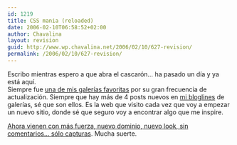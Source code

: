 ```yaml
---
id: 1219
title: CSS mania (reloaded)
date: 2006-02-10T06:58:52+02:00
author: Chavalina
layout: revision
guid: http://www.wp.chavalina.net/2006/02/10/627-revision/
permalink: /2006/02/10/627-revision/
---
```

Escribo mientras espero a que abra el cascar&oacute;n&#8230; ha pasado un d&iacute;a y ya est&aacute; aqu&iacute;.  
Siempre fue <a href="http://chavalina.net/comentar.php?idpost=423" target="_blank">una de mis galer&iacute;as favoritas</a> por su gran frecuencia de actualizaci&oacute;n. Siempre que hay m&aacute;s de 4 posts nuevos en <a href="http://bloglines.com/public/chavalina" target="_blank">mi bloglines</a> de galer&iacute;as, s&eacute; que son ellos. Es la web que visito cada vez que voy a empezar un nuevo sitio, donde s&eacute; que seguro voy a encontrar algo que me inspire.

<a href="http://www.cssmania.com" target="_blank">Ahora vienen con m&aacute;s fuerza, nuevo dominio, nuevo look, sin comentarios&#8230; s&oacute;lo capturas</a>. Mucha suerte.
